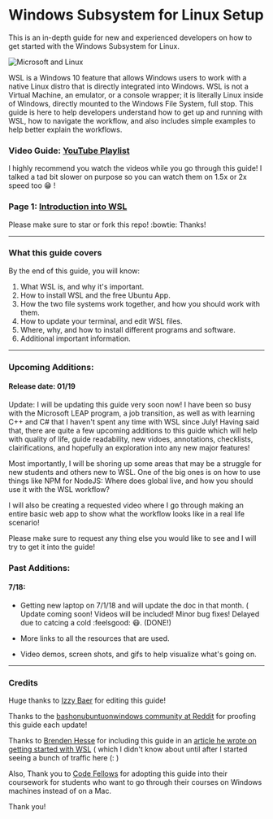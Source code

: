 # Windows Subsystem for Linux Setup

This is an in-depth guide for new and experienced developers on how to get started with the Windows Subsystem for Linux.

![Microsoft and Linux](https://i.imgur.com/GOij8My.png)

WSL is a Windows 10 feature that allows Windows users to work with a native Linux distro that is directly integrated into Windows. WSL is not a Virtual Machine, an emulator, or a console wrapper; it is literally Linux inside of Windows, directly mounted to the Windows File System, full stop. This guide is here to help developers understand how to get up and running with WSL, how to navigate the workflow, and also includes simple examples to help better explain the workflows.

### Video Guide: [YouTube Playlist](https://www.youtube.com/watch?v=ixqKqHfCDWM&list=PLOOqtDuWOt4auhgOzv8NdCDhBYgblR6Fd&index=1) 

I highly recommend you watch the videos while you go through this guide! I talked a tad bit slower on purpose so you can watch them on 1.5x or 2x speed too :grin: !

### Page 1: [Introduction into WSL](./readmes/01_preface.md) 

Please make sure to star or fork this repo! :bowtie: Thanks!

---


### What this guide covers

By the end of this guide, you will know:

1. What WSL is, and why it's important.
1. How to install WSL and the free Ubuntu App.
1. How the two file systems work together, and how you should work with them.
1. How to update your terminal, and edit WSL files.
1. Where, why, and how to install different programs and software.
1. Additional important information.

---

### Upcoming Additions:

#### Release date: 01/19

Update: I will be updating this guide very soon now! I have been so busy with the Microsoft LEAP program, a job transition, as well as with learning C++ and C# that I haven't spent any time with WSL since July! Having said that, there are quite a few upcoming additions to this guide which will help with quality of life, guide readability, new vidoes, annotations, checklists, clairifications, and hopefully an exploration into any new major features!

Most importantly, I will be shoring up some areas that may be a struggle for new students and others new to WSL. One of the big ones is on how to use things like NPM for NodeJS: Where does global live, and how you should use it with the WSL workflow?

I will also be creating a requested video where I go through making an entire basic web app to show what the workflow looks like in a real life scenario!

Please make sure to request any thing else you would like to see and I will try to get it into the guide!

### Past Additions:

#### 7/18: 
- Getting new laptop on 7/1/18 and will update the doc in that month. ( Update coming soon! Videos will be included! Minor bug fixes! Delayed due to catcing a cold :feelsgood: :mask:. (DONE!)

- More links to all the resources that are used.
- Video demos, screen shots, and gifs to help visualize what's going on.

---

### Credits
Huge thanks to [Izzy Baer](https://github.com/izzybaer) for editing this guide!

Thanks to the [bashonubuntuonwindows community at Reddit](https://www.reddit.com/r/bashonubuntuonwindows/) for proofing this guide each update!

Thanks to [Brenden Hesse](https://twitter.com/Brendan_LH) for including this guide in an [article he wrote on getting started with WSL](https://lifehacker.com/how-to-get-started-with-the-windows-subsystem-for-linux-1828952698) ( which I didn't know about until after I started seeing a bunch of traffic here (: )

Also, Thank you to [Code Fellows](https://codefellows.org) for adopting this guide into their coursework for students who want to go through their courses on Windows machines instead of on a Mac.

Thank you!
